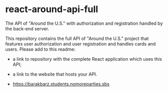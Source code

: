 # react-around-api-full

The API of "Around the U.S." with authorization and registration handled by the back-end server.

This repository contains the full API of "Around the U.S." project that features user authorization and user registration and handles cards and users.
Please add to this readme:

- a link to repository with the complete React application which uses this API;
- a link to the website that hosts your API.

- https://barakbarz.students.nomoreparties.sbs

